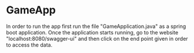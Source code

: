 # GameApp
In order to run the app first run the file "GameApplication.java" as a spring boot application.
Once the application starts running, go to the website "localhost:8080/swagger-ui" and then click on the end point given in order to access the data.
